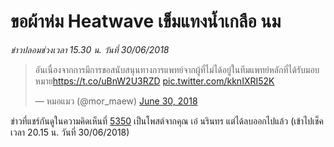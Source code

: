 ---
---

# ขอผ้าห่ม Heatwave เข็มแทงน้ำเกลือ นม

_ข่าวปลอมช่วงเวลา 15.30 น. วันที่ 30/06/2018_

<blockquote class="twitter-tweet" data-lang="en"><p lang="th" dir="ltr">อันเนื่องจากการมีการขอสนับสนุนทางการแพทย์จากผู้ที่ไม่ได้อยู่ในทีมแพทย์หลักที่ได้รับมอบหมาย<a href="https://t.co/uBnW2U3RZD">https://t.co/uBnW2U3RZD</a> <a href="https://t.co/kknIXRI52K">pic.twitter.com/kknIXRI52K</a></p>&mdash; หมอแมว (@mor_maew) <a href="https://twitter.com/mor_maew/status/1013034948305932289?ref_src=twsrc%5Etfw">June 30, 2018</a></blockquote>
<script async src="https://platform.twitter.com/widgets.js" charset="utf-8"></script>

ข่าวที่แชร์กันดูในความคิดเห็นที่ [5350](https://pantip.com/topic/37803852/comment5350) เป็นโพสต์จากคุณ เอ๋ นรินทร แต่ได้ลบออกไปแล้ว (เข้าไปเช็คเวลา 20.15 น. วันที่ 30/06/2018)